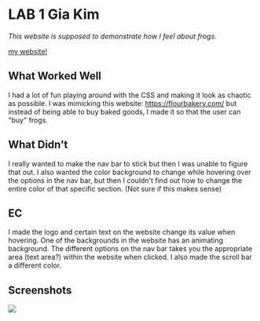 # LAB 1 Gia Kim

*This website is supposed to demonstrate how I feel about frogs.*

[my website!](http://symptomatic-ant.surge.sh/)

## What Worked Well
I had a lot of fun playing around with the CSS and making it look as chaotic as possible.
I was mimicking this website: https://flourbakery.com/ but instead of being able to buy baked goods, I made it so that the user can "buy" frogs.

## What Didn't
I really wanted to make the nav bar to stick but then I was unable to figure that out. 
I also wanted the color background to change while hovering over the options in the nav bar, but then I couldn't find out how to change the entire color of that specific section. (Not sure if this makes sense)

## EC
I made the logo and certain text on the website change its value when hovering. One of the backgrounds in the website has an animating background. The different options on the nav bar takes you the appropriate area (text area?) within the website when clicked. I also made the scroll bar a different color. 

## Screenshots
![](filename%201sc.png)
